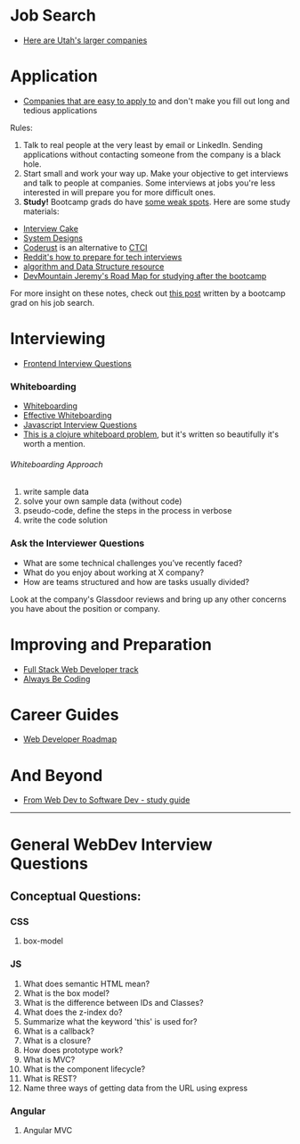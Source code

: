 # Job Search
- [Here are Utah's larger companies](http://www.bigleap.com/utahs-best-brightest/)

# Application
- [Companies that are easy to apply to](https://github.com/j-delaney/easy-application) and don't make you fill out long and tedious applications

Rules:
1. Talk to real people at the very least by email or LinkedIn. Sending applications without contacting someone from the company is a black hole.
1. Start small and work your way up. Make your objective to get interviews and talk to people at companies. Some interviews at jobs you're less interested in will prepare you for more difficult ones.
1. **Study!** Bootcamp grads do have [some weak spots](http://blog.triplebyte.com/bootcamps-vs-college). Here are some study materials:
- [Interview Cake](https://www.interviewcake.com/)
- [System Designs](https://www.hiredintech.com/classrooms/system-design/lesson/60)
- [Coderust](https://www.educative.io/collection/5642554087309312/5679846214598656) is an alternative to [CTCI](https://github.com/careercup/ctci)
- [Reddit's how to prepare for tech interviews](https://www.reddit.com/r/cscareerquestions/comments/1jov24/heres_how_to_prepare_for_tech_interviews/)
- [algorithm and Data Structure resource](https://leetcode.com/)
- [DevMountain Jeremy's Road Map for studying after the bootcamp](https://docs.google.com/document/d/10gjpjAOJPg8KxOwLb6zz0lRvjHo71TDhnc1_XMcHqxg/edit)


For more insight on these notes, check out [this post](https://www.linkedin.com/pulse/5-key-learnings-from-post-bootcamp-job-search-felix-feng) written by a bootcamp grad on his job search.

# Interviewing
- [Frontend Interview Questions](https://github.com/h5bp/Front-end-Developer-Interview-Questions)

### Whiteboarding
- [Whiteboarding](https://writing.pupius.co.uk/whiteboarding-4df873dbba2e#.pml18dss0)
- [Effective Whiteboarding](http://www.coderust.com/blog/2014/04/10/effective-whiteboarding-during-programming-interviews/)
- [Javascript Interview Questions](https://github.com/kennymkchan/interview-questions-in-javascript)
- [This is a clojure whiteboard problem](https://aphyr.com/posts/340-acing-the-technical-interview), but it's written so beautifully it's worth a mention.

###### Whiteboarding Approach
1. write sample data
2. solve your own sample data (without code)
3. pseudo-code, define the steps in the process in verbose
4. write the code solution


### Ask the Interviewer Questions
- What are some technical challenges you’ve recently faced?
- What do you enjoy about working at X company?
- How are teams structured and how are tasks usually divided?

Look at the company's Glassdoor reviews and bring up any other concerns you have about the position or company.


# Improving and Preparation
- [Full Stack Web Developer track](https://github.com/bmorelli25/Become-A-Full-Stack-Web-Developer)
- [Always Be Coding](https://medium.com/always-be-coding/abc-always-be-coding-d5f8051afce2#.4wconhaof)


# Career Guides
- [Web Developer Roadmap](https://github.com/kamranahmedse/developer-roadmap)


# And Beyond
- [From Web Dev to Software Dev - study guide](https://github.com/jwasham/coding-interview-university)


---

# General WebDev Interview Questions
## Conceptual Questions:

### CSS
1. box-model

### JS
1. What does semantic HTML mean?
1. What is the box model?
1. What is the difference between IDs and Classes?
1. What does the z-index do?
1. Summarize what the keyword 'this' is used for?
1. What is a callback?
1. What is a closure?
1. How does prototype work?
1. What is MVC?
1. What is the component lifecycle?
1. What is REST?
1. Name three ways of getting data from the URL using express

### Angular
1. Angular MVC
